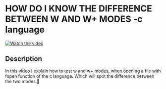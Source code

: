 # HOW DO I KNOW THE DIFFERENCE BETWEEN W AND W+ MODES -c language

[![Watch the video](https://img.youtube.com/vi/_bwdy61_LWs/hqdefault.jpg)](https://youtu.be/_bwdy61_LWs)

## Description 

In this video I explain how to test w and w+ modes, when opening a file with fopen function of the c language.  Which will spot the difference between the two modes.🙂

